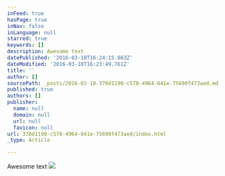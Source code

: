 ```yaml
---
inFeed: true
hasPage: true
inNav: false
inLanguage: null
starred: true
keywords: []
description: Awesome text
datePublished: '2016-03-10T16:24:15.863Z'
dateModified: '2016-03-10T16:23:49.761Z'
title: ''
author: []
sourcePath: _posts/2016-03-10-370d1190-c578-4964-841e-75690f473aed.md
published: true
authors: []
publisher:
  name: null
  domain: null
  url: null
  favicon: null
url: 370d1190-c578-4964-841e-75690f473aed/index.html
_type: Article

---
```

Awesome text
![](https://the-grid-user-content.s3-us-west-2.amazonaws.com/085647cf-7dd5-46b8-8076-2b394fa67f0a.jpg)